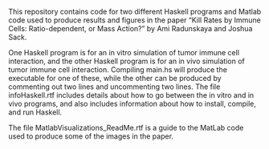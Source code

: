 This repository contains code for two different Haskell programs and Matlab code used to produce results and figures in the paper “Kill Rates by Immune Cells: Ratio-dependent, or Mass Action?” by Ami Radunskaya and Joshua Sack.  

One Haskell program is for an in vitro simulation of tumor immune cell interaction, and the other Haskell program is for an in vivo simulation of tumor immune cell interaction.  Compiling main.hs will produce the executable for one of these, while the other can be produced by commenting out two lines and uncommenting two lines.  The file infoHaskell.rtf includes details about how to go between the in vitro and in vivo programs, and also includes information about how to install, compile, and run Haskell.

The file MatlabVisualizations_ReadMe.rtf is a guide to the MatLab code used to produce some of the images in the paper.
